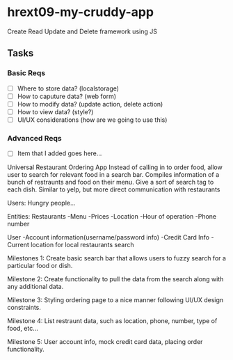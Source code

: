 # hrext09-my-cruddy-app
Create Read Update and Delete framework using JS

 ## Tasks

 ### Basic Reqs
- [ ] Where to store data? (localstorage)
- [ ] How to caputure data? (web form)
- [ ] How to modify data? (update action, delete action)
- [ ] How to view data? (style?)
- [ ] UI/UX considerations (how are we going to use this)

 ### Advanced Reqs
- [ ] Item that I added goes here...

Universal Restaurant Ordering App
Instead of calling in to order food, allow user to search for relevant food in a search bar. 
Compiles information of a bunch of restraunts and food on their menu.
Give a sort of search tag to each dish.
Similar to yelp, but more direct communication with restaurants

Users: Hungry people...

Entities: 
Restaurants
-Menu
-Prices
-Location
-Hour of operation
-Phone number

User
-Account information(username/password info)
-Credit Card Info
-Current location for local restaurants search

Milestones 1:
Create basic search bar that allows users to fuzzy search for a particular food or dish.

Milestone 2:
Create functionality to pull the data from the search along with any additional data.

Milestone 3:
Styling ordering page to a nice manner following UI/UX design constraints.

Milestone 4:
List restraunt data, such as location, phone, number, type of food, etc...

Milestone 5:
User account info, mock credit card data, placing order functionality.

